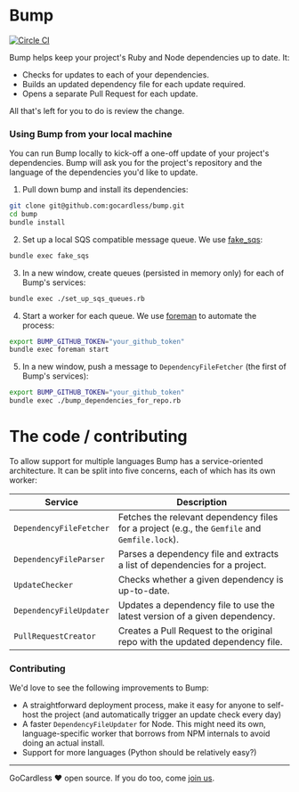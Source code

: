 # Bump

[![Circle CI](https://circleci.com/gh/gocardless/bump.svg?style=svg&circle-token=135135b2c43b14edc2f5031621a3c1681caeb1c8)](https://circleci.com/gh/gocardless/bump)

Bump helps keep your project's Ruby and Node dependencies up to date. It:

- Checks for updates to each of your dependencies.
- Builds an updated dependency file for each update required.
- Opens a separate Pull Request for each update.

All that's left for you to do is review the change.

### Using Bump from your local machine

You can run Bump locally to kick-off a one-off update of your project's
dependencies. Bump will ask you for the project's repository and the language of
the dependencies you'd like to update.

1. Pull down bump and install its dependencies:
  ```bash
  git clone git@github.com:gocardless/bump.git
  cd bump
  bundle install
  ```

2. Set up a local SQS compatible message queue. We use [fake_sqs](https://github.com/iain/fake_sqs):
  ```bash
  bundle exec fake_sqs
  ```

3. In a new window, create queues (persisted in memory only) for each of Bump's services:
  ```bash
  bundle exec ./set_up_sqs_queues.rb
  ```

4. Start a worker for each queue. We use [foreman](http://ddollar.github.io/foreman/) to automate the process:
  ```bash
  export BUMP_GITHUB_TOKEN="your_github_token"
  bundle exec foreman start
  ```

5. In a new window, push a message to `DependencyFileFetcher` (the first of Bump's services):
  ```bash
  export BUMP_GITHUB_TOKEN="your_github_token"
  bundle exec ./bump_dependencies_for_repo.rb
  ```

# The code / contributing

To allow support for multiple languages Bump has a service-oriented
architecture. It can be split into five concerns, each of which has its own
worker:

| Service                 | Description                                                                                   |
|-------------------------|-----------------------------------------------------------------------------------------------|
| `DependencyFileFetcher` | Fetches the relevant dependency files for a project (e.g., the `Gemfile` and `Gemfile.lock`). |
| `DependencyFileParser`  | Parses a dependency file and extracts a list of dependencies for a project.                   |
| `UpdateChecker`         | Checks whether a given dependency is up-to-date.                                              |
| `DependencyFileUpdater` | Updates a dependency file to use the latest version of a given dependency.                    |
| `PullRequestCreator`    | Creates a Pull Request to the original repo with the updated dependency file.                 |

### Contributing

We'd love to see the following improvements to Bump:

- A straightforward deployment process, make it easy for anyone to self-host
  the project (and automatically trigger an update check every day)
- A faster `DependencyFileUpdater` for Node. This might need its own,
  language-specific worker that borrows from NPM internals to avoid doing an
  actual install.
- Support for more languages (Python should be relatively easy?)

---

GoCardless ♥ open source. If you do too, come [join us](https://gocardless.com/jobs#software-engineer).
